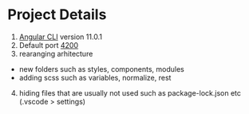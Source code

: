 # Project Details
1. [Angular CLI](https://github.com/angular/angular-cli) version 11.0.1
2. Default port [4200](http://localhost:4200/)
3. rearanging arhitecture
  - new folders such as styles, components, modules
  - adding scss such as variables, normalize, rest
4. hiding files that are usually not used such as package-lock.json etc (.vscode > settings)
